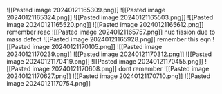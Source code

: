 ![[Pasted image 20240121165309.png]]
![[Pasted image 20240121165324.png]]
![[Pasted image 20240121165503.png]]
![[Pasted image 20240121165520.png]]
![[Pasted image 20240121165612.png]]
remember reac
![[Pasted image 20240121165757.png]]
nuc fission due to mass defect
![[Pasted image 20240121165928.png]]
remember this eqn
![[Pasted image 20240121170105.png]]
![[Pasted image 20240121170239.png]]
![[Pasted image 20240121170312.png]]
![[Pasted image 20240121170419.png]]
![[Pasted image 20240121170455.png]]
![[Pasted image 20240121170608.png]]
dont remember
![[Pasted image 20240121170627.png]]
![[Pasted image 20240121170710.png]]
![[Pasted image 20240121170754.png]]
